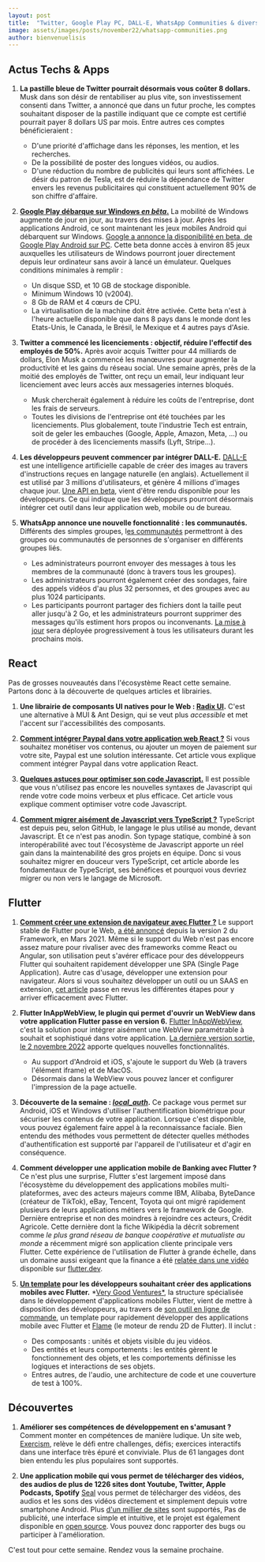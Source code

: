 ```yaml
---
layout: post
title:  "Twitter, Google Play PC, DALL-E, WhatsApp Communities & divers."
image: assets/images/posts/november22/whatsapp-communities.png
author: bienvenuelisis
---
```

## Actus Techs & Apps

1. **La pastille bleue de Twitter pourrait désormais vous coûter 8 dollars.** Musk dans son désir de rentabiliser au plus vite, son investissement consenti dans Twitter, a annoncé que dans un futur proche, les comptes souhaitant disposer de la pastille indiquant que ce compte est certifié pourrait payer 8 dollars US par mois. Entre autres ces comptes bénéficieraient :

   * D'une priorité d'affichage dans les réponses, les mention, et les recherches.
   * De la possibilité de poster des longues vidéos, ou audios.
   * D'une réduction du nombre de publicités qui leurs sont affichées.
Le désir du patron de Tesla, est de réduire la dépendance de Twitter envers les revenus publicitaires qui constituent actuellement 90% de son chiffre d'affaire.

2. **[Google Play débarque sur Windows *en bêta*.](https://play.google.com/googleplaygames)**
La mobilité de Windows augmente de jour en jour, au travers des mises à jour. Après les applications Android, ce sont maintenant les jeux mobiles Android qui débarquent sur Windows. [Google a annonce la disponibilité en beta, de Google Play Android sur PC](https://android-developers.googleblog.com/2022/10/google-play-games-beta-on-pc-continues-global-expansion.html). Cette beta donne accès à environ 85 jeux auxquelles les utilisateurs de Windows pourront jouer directement depuis leur ordinateur sans avoir à lancé un émulateur.
Quelques conditions minimales à remplir :

   * Un disque SSD, et 10 GB de stockage disponible.
   * Minimum Windows 10 (v2004).
   * 8 Gb de RAM et 4 cœurs de CPU.
   * La virtualisation de la machine doit être activée.
Cette beta n'est à l'heure actuelle disponible que dans 8 pays dans le monde dont les Etats-Unis, le Canada, le Brésil, le Mexique et 4 autres pays d'Asie.

3. **Twitter a commencé les licenciements : objectif, réduire l'effectif des employés de 50%.** Après avoir acquis Twitter pour 44 milliards de dollars, Elon Musk a commencé les manœuvres pour augmenter la productivité et les gains du réseau social. Une semaine après, près de la moitié des employés de Twitter, ont reçu un email, leur indiquant leur licenciement avec leurs accès aux messageries internes bloqués.

   * Musk chercherait également à réduire les coûts de l'entreprise, dont les frais de serveurs.
   * Toutes les divisions de l'entreprise ont été touchées par les licenciements.
Plus globalement, toute l'industrie Tech est entrain, soit de geler les embauches (Google, Apple, Amazon, Meta, ...) ou de procéder à des licenciements massifs (Lyft, Stripe...).

4. **Les développeurs peuvent commencer par intégrer DALL-E.**
[DALL-E](https://openai.com/dall-e-2/) est une intelligence artificielle capable de créer des images au travers d'instructions reçues en langage naturelle (en anglais). Actuellement il est utilisé par 3 millions d'utilisateurs, et génère 4 millions d'images chaque jour.
[Une API en beta](https://beta.openai.com/docs/guides/images), vient d'être rendu disponible pour les développeurs. Ce qui indique que les développeurs pourront désormais intégrer cet outil dans leur application web, mobile ou de bureau.

5. **WhatsApp annonce une nouvelle fonctionnalité : les communautés.** Différents des simples groupes, l[es communautés](https://www.androidauthority.com/whatsapp-communities-new-features-3153950/) permettront à des groupes ou communautés de personnes de s'organiser en différents groupes liés.

   * Les administrateurs pourront envoyer des messages à tous les membres de la communauté (donc à travers tous les groupes).
   * Les administrateurs pourront également créer des sondages, faire des appels vidéos d'au plus 32 personnes, et des groupes avec au plus 1024 participants.
   * Les participants pourront partager des fichiers dont la taille peut aller jusqu'à 2 Go, et les administrateurs pourront supprimer des messages qu'ils estiment hors propos ou inconvenants.
[La mise à jour](https://blog.whatsapp.com/communities-now-available) sera déployée progressivement à tous les utilisateurs durant les prochains mois.

## React

Pas de grosses nouveautés dans l'écosystème React cette semaine. Partons donc à la découverte de quelques articles et librairies.

1. **Une librairie de composants UI natives pour le Web : [Radix UI](https://www.radix-ui.com/).**
C'est une alternative à MUI & Ant Design, qui se veut plus *accessible* et met l'accent sur l'accessibilités des composants.

2. **[Comment intégrer Paypal dans votre application web React ?](https://dev.to/paypaldeveloper/how-to-add-paypal-checkout-payments-to-your-react-app-53aa)**
Si vous souhaitez monétiser vos contenus, ou ajouter un moyen de paiement sur votre site, Paypal est une solution intéressante. Cet article vous explique comment intégrer Paypal dans votre application React.

3. **[Quelques astuces pour optimiser son code Javascript.](https://dev.to/ruppysuppy/7-shorthand-optimization-tricks-every-javascript-developer-should-know-4fj5)**
Il est possible que vous n'utilisez pas encore les nouvelles syntaxes de Javascript qui rende votre code moins verbeux et plus efficace. Cet article vous explique comment optimiser votre code Javascript.

4. **[Comment migrer aisément de Javascript vers TypeScript ?](https://www.freecodecamp.org/news/typescript-for-react-developers/)**
TypeScript est depuis peu, selon GitHub, le langage le plus utilisé au monde, devant Javascript. Et ce n'est pas anodin. Son typage statique, combiné à son interopérabilité avec tout l'écosystème de Javascript apporte un réel gain dans la maintenabilité des gros projets en équipe. Donc si vous souhaitez migrer en douceur vers TypeScript, cet article aborde les fondamentaux de TypeScript, ses bénéfices et pourquoi vous devriez migrer ou non vers le langage de Microsoft.

## Flutter

1. **[Comment créer une extension de navigateur avec Flutter ?](https://blog.codemagic.io/how-to-build-a-chrome-extension-with-flutter-web/)**
Le support stable de Flutter pour le Web, [a été annoncé](https://medium.com/flutter/whats-new-in-flutter-2-0-fe8e95ecc65) depuis la version 2 du Framework, en Mars 2021. Même si le support du Web n'est pas encore assez mature pour rivaliser avec des frameworks comme React ou Angular, son utilisation peut s'avérer efficace pour des développeurs Flutter qui souhaitent rapidement développer une SPA (Single Page Application).
Autre cas d'usage, développer une extension pour navigateur. Alors si vous souhaitez développer un outil ou un SAAS en extension, [cet article](https://blog.codemagic.io/how-to-build-a-chrome-extension-with-flutter-web/) passe en revus les différentes étapes pour y arriver efficacement avec Flutter.

2. **Flutter InAppWebView, le plugin qui permet d'ouvrir un WebView dans votre application Flutter passe en version 6.**
[Flutter InAppWebView](https://inappwebview.dev/), c'est la solution pour intégrer aisément une WebView paramétrable à souhait et sophistiqué dans votre application. [La dernière version sortie, le 2 novembre 2022](https://pub.dev/packages/flutter_inappwebview/versions/6.0.0-beta.12) apporte quelques nouvelles fonctionnalités.

   * Au support d'Android et iOS, s'ajoute le support du Web (à travers l'élément iframe) et de MacOS.
   * Désormais dans la WebView vous pouvez lancer et configurer l'impression de la page actuelle.

3. **Découverte de la semaine : [*local_auth*](https://pub.dev/packages/local_auth).** Ce package vous permet sur Android, iOS et Windows d'utiliser l'authentification biométrique pour sécuriser les contenus de votre application. Lorsque c'est disponible, vous pouvez également faire appel à la reconnaissance faciale. Bien entendu des méthodes vous permettent de détecter quelles méthodes d'authentification est supporté par l'appareil de l'utilisateur et d'agir en conséquence.

4. **Comment développer une application mobile de Banking avec Flutter ?** Ce n'est plus une surprise, Flutter s'est largement imposé dans l'écosystème du développement des applications mobiles multi-plateformes, avec des acteurs majeurs comme IBM, Alibaba, ByteDance (créateur de TikTok), eBay, Tencent, Toyota qui ont migré rapidement plusieurs de leurs applications métiers vers le framework de Google. Dernière entreprise et non des moindres à rejoindre ces acteurs, Crédit Agricole. Cette dernière dont la fiche Wikipédia la décrit sobrement comme *le plus grand réseau de banque coopérative et mutualiste au monde* a récemment migré son application cliente principale vers Flutter. Cette expérience de l'utilisation de Flutter à  grande échelle, dans un domaine aussi exigeant que la finance a été [relatée dans une vidéo](https://flutter.dev/showcase/credit-agricole) disponible sur [flutter.dev](https://flutter.dev).

5. **[Un template](https://verygood.ventures/blog/generate-a-game-with-our-new-template?utm_source=newsletter.theresilient.dev&utm_medium=newsletter&utm_campaign=game_template) pour les développeurs souhaitant créer des applications mobiles avec Flutter.**
*[Very Good Ventures*](https://verygood.ventures/), la structure spécialisée dans le développement d'applications mobiles Flutter, vient de mettre à disposition des développeurs, au travers de [son outil en ligne de commande](https://pub.dev/packages/very_good_cli), un template pour rapidement développer des applications mobile avec Flutter et [Flame](https://flame-engine.org/) (le moteur de rendu 2D de Flutter). Il inclut :

   * Des composants : unités et objets visible du jeu vidéos.
   * Des entités et leurs comportements : les entités gèrent le fonctionnement des objets, et les comportements définisse les logiques et interactions de ses objets.
   * Entres autres, de l'audio, une architecture de code et une couverture de test à 100%.

## Découvertes

1. **Améliorer ses compétences de développement en s'amusant ?** Comment monter en compétences de manière ludique. Un site web, [Exercism](https://exercism.org/), relève le défi entre challenges, défis; exercices interactifs dans une interface très épuré et conviviale. Plus de 61 langages dont bien entendu les plus populaires sont supportés.

2. **Une application mobile qui vous permet de télécharger des vidéos, des audios de plus de 1226 sites dont Youtube, Twitter, Apple Podcasts, Spotify** [Seal](https://f-droid.org/en/packages/com.junkfood.seal/) vous permet de télécharger des vidéos, des audios et les sons des vidéos directement et simplement depuis votre smartphone Android. Plus [d&#39;un millier de sites](https://github.com/ytdl-org/youtube-dl/blob/master/docs/supportedsites.md) sont supportés, Pas de publicité, une interface simple et intuitive, et le projet est également disponible en [open source](https://github.com/JunkFood02/Seal). Vous pouvez donc rapporter des bugs ou participer à l'amélioration.

C'est tout pour cette semaine. Rendez vous la semaine prochaine.
